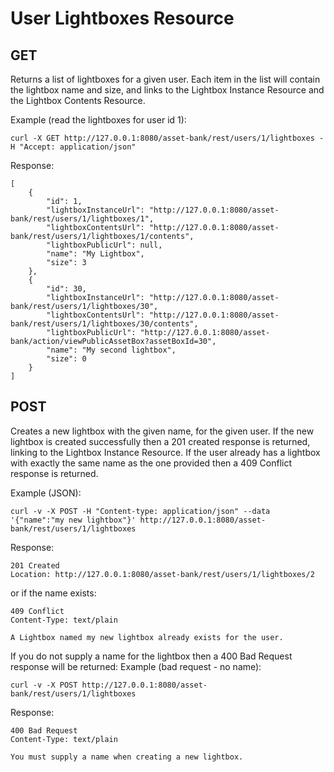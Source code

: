 # User Lightboxes Resource
## GET
Returns a list of lightboxes for a given user.
Each item in the list will contain the lightbox name and size,  and links to the Lightbox Instance Resource and the Lightbox Contents Resource.

Example (read the lightboxes for user id 1):
```
curl -X GET http://127.0.0.1:8080/asset-bank/rest/users/1/lightboxes -H "Accept: application/json"
```

Response:
```
[
    {
 		"id": 1,
        "lightboxInstanceUrl": "http://127.0.0.1:8080/asset-bank/rest/users/1/lightboxes/1",
        "lightboxContentsUrl": "http://127.0.0.1:8080/asset-bank/rest/users/1/lightboxes/1/contents",
        "lightboxPublicUrl": null,
        "name": "My Lightbox",
        "size": 3
    },
    {
 		"id": 30,
        "lightboxInstanceUrl": "http://127.0.0.1:8080/asset-bank/rest/users/1/lightboxes/30",
        "lightboxContentsUrl": "http://127.0.0.1:8080/asset-bank/rest/users/1/lightboxes/30/contents",
        "lightboxPublicUrl": "http://127.0.0.1:8080/asset-bank/action/viewPublicAssetBox?assetBoxId=30",
        "name": "My second lightbox",
        "size": 0
    }
]
```

## POST
Creates a new lightbox with the given name, for the given user.
If the new lightbox is created successfully then a 201 created response is returned, linking to the Lightbox Instance Resource. If the user already has a lightbox with exactly the same name as the one provided then a 409 Conflict response is returned.

Example (JSON):
```
curl -v -X POST -H "Content-type: application/json" --data '{"name":"my new lightbox"}' http://127.0.0.1:8080/asset-bank/rest/users/1/lightboxes
```


Response:
```
201 Created
Location: http://127.0.0.1:8080/asset-bank/rest/users/1/lightboxes/2
```

or if the name exists:

```
409 Conflict
Content-Type: text/plain

A Lightbox named my new lightbox already exists for the user.
```

If you do not supply a name for the lightbox then a 400 Bad Request response will be returned:
Example (bad request - no name):
```
curl -v -X POST http://127.0.0.1:8080/asset-bank/rest/users/1/lightboxes
```

Response:
```
400 Bad Request
Content-Type: text/plain

You must supply a name when creating a new lightbox.
```
